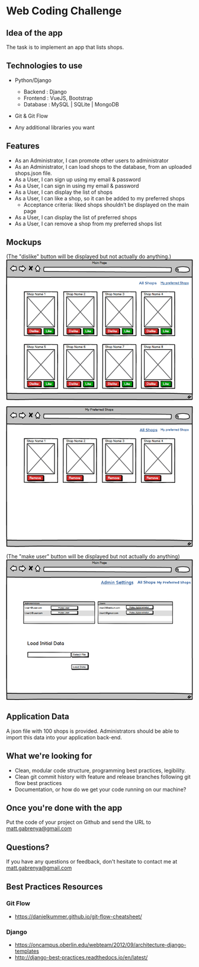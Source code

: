 # Web Coding Challenge

## Idea of the app
The task is to implement an app that lists shops.


## Technologies to use

- Python/Django
  - Backend : Django
  - Frontend : VueJS, Bootstrap
  - Database : MySQL | SQLite | MongoDB

- Git & Git Flow

- Any additional libraries you want


## Features
- As an Administrator, I can promote other users to administrator
- As an Administrator, I can load shops to the database, from an uploaded shops.json file.
- As a User, I can sign up using my email & password
- As a User, I can sign in using my email & password
- As a User, I can display the list of shops
- As a User, I can like a shop, so it can be added to my preferred shops
  - Acceptance criteria: liked shops shouldn’t be displayed on the main page
- As a User, I can display the list of preferred shops
- As a User, I can remove a shop from my preferred shops list




## Mockups


(The "dislike" button will be displayed but not actually do anything.)
![Main Page - List of shops sorted by popularity (popularity is the number of users who "like" the shop)](mockups/all_shops.png)


![My Preferred Shop page - List of my "liked" shops](mockups/my_preferred_shops.png)


(The "make user" button will be displayed but not actually do anything)
![Admin Settings page - List of Administrators and Users](mockups/admin_settings.png)




## Application Data

A json file with 100 shops is provided. Administrators should be able to import this data into your application back-end.


## What we're looking for
- Clean, modular code structure, programming best practices, legibility.
- Clean git commit history with feature and release branches following git flow best practices
- Documentation, or how do we get your code running on our machine?


## Once you're done with the app

Put the code of your project on Github and send the URL to matt.gabrenya@gmail.com


## Questions?

If you have any questions or feedback, don't hesitate to contact me at matt.gabrenya@gmail.com


## Best Practices Resources

### Git Flow
- https://danielkummer.github.io/git-flow-cheatsheet/

### Django
- https://oncampus.oberlin.edu/webteam/2012/09/architecture-django-templates
- http://django-best-practices.readthedocs.io/en/latest/

